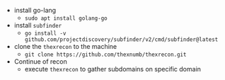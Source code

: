 - install go-lang
	- `sudo apt install golang-go`
- install `subfinder`
	- `go install -v github.com/projectdiscovery/subfinder/v2/cmd/subfinder@latest`
- clone the `thexrecon` to the machine
	- `git clone https://github.com/thexnumb/thexrecon.git`
- Continue of recon
	- execute `thexrecon` to gather subdomains on specific domain
